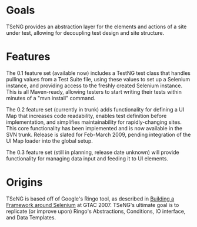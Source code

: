 # Goals #
TSeNG provides an abstraction layer for the elements and actions of a site under test, allowing for decoupling test design and site structure.

# Features #
The 0.1 feature set (available now) includes a TestNG test class that handles pulling values from a Test Suite file, using these values to set up a Selenium instance, and providing access to the freshly created Selenium instance. This is all Maven-ready, allowing testers to start writing their tests within minutes of a "mvn install" command.

The 0.2 feature set (currently in trunk) adds functionality for defining a UI Map that increases code readability, enables test definition before implementation, and simplifies maintainability for rapidly-changing sites. This core functionality has been implemented and is now available in the SVN trunk. Release is slated for Feb-March 2009, pending integration of the UI Map loader into the global setup.

The 0.3 feature set (still in planning, release date unknown) will provide functionality for managing data input and feeding it to UI elements.

# Origins #
TSeNG is based off of Google's Ringo tool, as described in [Building a Framework around Selenium](http://www.youtube.com/watch?v=hWQdCdH77NA) at GTAC 2007. TSeNG's ultimate goal is to replicate (or improve upon) Ringo's Abstractions, Conditions, IO interface, and Data Templates.